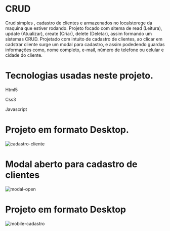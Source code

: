 # CRUD
 <p>Crud simples , cadastro de clientes e armazenados no localstorege da maquina que estiver rodando.
    Projeto focado com sitema de read (Leitura), update (Atualizar), create (Criar), delete (Deletar), assim formando um sistemas CRUD. Projetado com intuito de cadastro de       clientes, ao clicar em cadstrar cliente surge um modal para cadastro, e assim podedendo guardas informações como, nome completo, e-mail, número de telefone ou celular e cidade do cliente.
  
  
  
  # Tecnologias usadas neste projeto.
  
  
  <p> Html5 </p>
  <p> Css3 </p>
  <p> Javascript </p>
  
  
  # Projeto em formato Desktop.
  
  
  ![cadastro-cliente](https://user-images.githubusercontent.com/62466598/141511164-bfba8ffb-cddf-4b6b-a31c-d3cf425fa3c5.png)
  
  
  
  # Modal aberto para cadastro de clientes
  
  ![modal-open](https://user-images.githubusercontent.com/62466598/141512493-e981d591-c311-45a0-9c01-74fa8071518c.png)
  
  
  
  # Projeto em formato Desktop
  
  ![mobile-cadastro](https://user-images.githubusercontent.com/62466598/141512687-8e228d3b-6692-4949-bc64-ceb2c16a385e.png)

  
  
  

